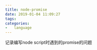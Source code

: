 ```yaml
---
title: node-promise
date: 2019-01-04 11:09:27
tags:
categories:
-   language
---
```


记录编写node script时遇到的promise的问题

<!--more-->
